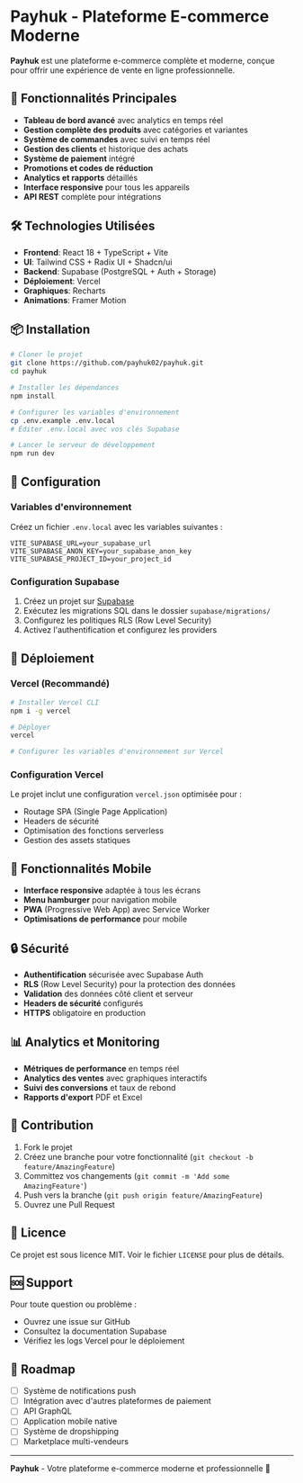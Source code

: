 # Payhuk - Plateforme E-commerce Moderne

**Payhuk** est une plateforme e-commerce complète et moderne, conçue pour offrir une expérience de vente en ligne professionnelle.

## 🚀 Fonctionnalités Principales

- **Tableau de bord avancé** avec analytics en temps réel
- **Gestion complète des produits** avec catégories et variantes
- **Système de commandes** avec suivi en temps réel
- **Gestion des clients** et historique des achats
- **Système de paiement** intégré
- **Promotions et codes de réduction**
- **Analytics et rapports** détaillés
- **Interface responsive** pour tous les appareils
- **API REST** complète pour intégrations

## 🛠️ Technologies Utilisées

- **Frontend**: React 18 + TypeScript + Vite
- **UI**: Tailwind CSS + Radix UI + Shadcn/ui
- **Backend**: Supabase (PostgreSQL + Auth + Storage)
- **Déploiement**: Vercel
- **Graphiques**: Recharts
- **Animations**: Framer Motion

## 📦 Installation

```bash
# Cloner le projet
git clone https://github.com/payhuk02/payhuk.git
cd payhuk

# Installer les dépendances
npm install

# Configurer les variables d'environnement
cp .env.example .env.local
# Éditer .env.local avec vos clés Supabase

# Lancer le serveur de développement
npm run dev
```

## 🔧 Configuration

### Variables d'environnement

Créez un fichier `.env.local` avec les variables suivantes :

```env
VITE_SUPABASE_URL=your_supabase_url
VITE_SUPABASE_ANON_KEY=your_supabase_anon_key
VITE_SUPABASE_PROJECT_ID=your_project_id
```

### Configuration Supabase

1. Créez un projet sur [Supabase](https://supabase.com)
2. Exécutez les migrations SQL dans le dossier `supabase/migrations/`
3. Configurez les politiques RLS (Row Level Security)
4. Activez l'authentification et configurez les providers

## 🚀 Déploiement

### Vercel (Recommandé)

```bash
# Installer Vercel CLI
npm i -g vercel

# Déployer
vercel

# Configurer les variables d'environnement sur Vercel
```

### Configuration Vercel

Le projet inclut une configuration `vercel.json` optimisée pour :
- Routage SPA (Single Page Application)
- Headers de sécurité
- Optimisation des fonctions serverless
- Gestion des assets statiques

## 📱 Fonctionnalités Mobile

- **Interface responsive** adaptée à tous les écrans
- **Menu hamburger** pour navigation mobile
- **PWA** (Progressive Web App) avec Service Worker
- **Optimisations de performance** pour mobile

## 🔒 Sécurité

- **Authentification** sécurisée avec Supabase Auth
- **RLS** (Row Level Security) pour la protection des données
- **Validation** des données côté client et serveur
- **Headers de sécurité** configurés
- **HTTPS** obligatoire en production

## 📊 Analytics et Monitoring

- **Métriques de performance** en temps réel
- **Analytics des ventes** avec graphiques interactifs
- **Suivi des conversions** et taux de rebond
- **Rapports d'export** PDF et Excel

## 🤝 Contribution

1. Fork le projet
2. Créez une branche pour votre fonctionnalité (`git checkout -b feature/AmazingFeature`)
3. Committez vos changements (`git commit -m 'Add some AmazingFeature'`)
4. Push vers la branche (`git push origin feature/AmazingFeature`)
5. Ouvrez une Pull Request

## 📄 Licence

Ce projet est sous licence MIT. Voir le fichier `LICENSE` pour plus de détails.

## 🆘 Support

Pour toute question ou problème :
- Ouvrez une issue sur GitHub
- Consultez la documentation Supabase
- Vérifiez les logs Vercel pour le déploiement

## 🎯 Roadmap

- [ ] Système de notifications push
- [ ] Intégration avec d'autres plateformes de paiement
- [ ] API GraphQL
- [ ] Application mobile native
- [ ] Système de dropshipping
- [ ] Marketplace multi-vendeurs

---

**Payhuk** - Votre plateforme e-commerce moderne et professionnelle 🚀